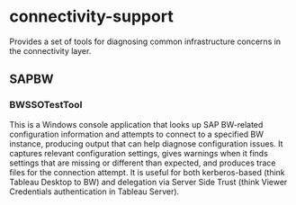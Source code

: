 # connectivity-support
Provides a set of tools for diagnosing common infrastructure concerns in the connectivity layer.

## SAPBW

### BWSSOTestTool
This is a Windows console application that looks up SAP BW-related configuration information and attempts to connect to a specified BW instance, producing output that can help diagnose configuration issues. It captures relevant configuration settings, gives warnings when it finds settings that are missing or different than expected, and produces trace files for the connection attempt. It is useful for both kerberos-based (think Tableau Desktop to BW) and delegation via Server Side Trust (think Viewer Credentials authentication in Tableau Server). 
